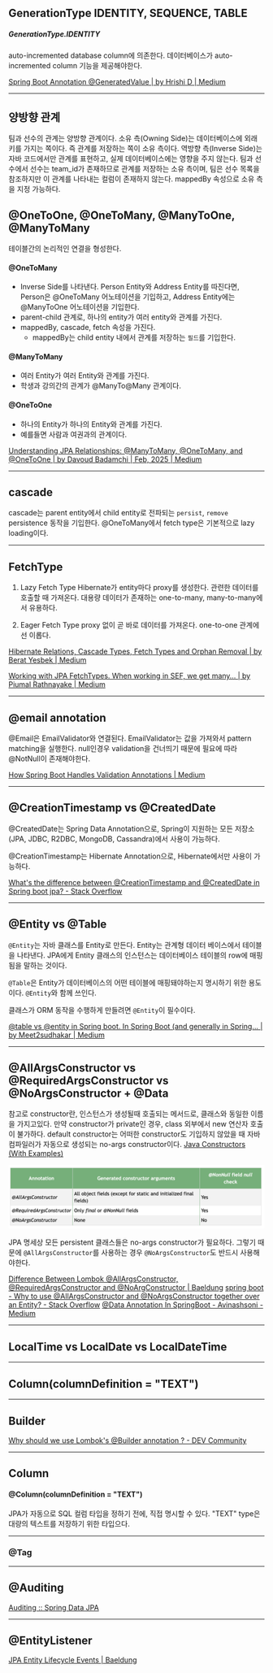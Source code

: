 ## GenerationType IDENTITY, SEQUENCE, TABLE

##### GenerationType.IDENTITY
auto-incremented database column에 의존한다.
데이터베이스가 auto-incremented column 기능을 제공해야한다.

[Spring Boot Annotation @GeneratedValue | by Hrishi D | Medium](https://medium.com/@swapnildalimbkar01/spring-boot-annotation-generatedvalue-55e257fbd3d9)


****
## 양방향 관계

팀과 선수의 관계는 양방향 관계이다. 소유 측(Owning Side)는 데이터베이스에 외래 키를 가지는 쪽이다. 즉 관계를 저장하는 쪽이 소유 측이다. 역방향 측(Inverse Side)는 자바 코드에서만 관계를 표현하고, 실제 데이터베이스에는 영향을 주지 않는다.
팀과 선수에서 선수는 team_id가 존재하므로 관계를 저장하는 소유 측이며, 팀은 선수 목록을 참조하지만 이 관계를 나타내는 컬럼이 존재하지 않는다. mappedBy 속성으로 소유 측을 지정 가능하다.

## @OneToOne, @OneToMany, @ManyToOne, @ManyToMany

테이블간의 논리적인 연결을 형성한다.

#### @OneToMany
- Inverse Side를 나타낸다. Person Entity와 Address Entity를 따진다면, Person은 @OneToMany 어노테이션을 기입하고, Address Entity에는 @ManyToOne 어노테이션을 기입한다.
- parent-child 관계로, 하나의 entity가 여러 entity와 관계를 가진다.
- mappedBy, cascade, fetch 속성을 가진다.
	- mappedBy는 child entity 내에서 관계를 저장하는 `필드`를 기입한다.
#### @ManyToMany
- 여러 Entity가 여러 Entity와 관계를 가진다.
- 학생과 강의간의 관계가 @ManyTo@Many 관계이다.

#### @OneToOne
- 하나의 Entity가 하나의 Entity와 관계를 가진다.
- 예를들면 사람과 여권과의 관계이다.

[Understanding JPA Relationships: @ManyToMany, @OneToMany, and @OneToOne | by Davoud Badamchi | Feb, 2025 | Medium](https://medium.com/@davoud.badamchi/understanding-jpa-relationships-manytomany-onetomany-and-onetoone-ab84aa1953c1)

****

## cascade

cascade는 parent entity에서 child entity로 전파되는 `persist`, `remove` persistence 동작을 기입한다.
@OneToMany에서 fetch type은 기본적으로 lazy loading이다.


****
## FetchType

1. Lazy Fetch Type
   Hibernate가 entity마다 proxy를 생성한다. 관련한 데이터를 호출할 때 가져온다. 대용량 데이터가 존재하는 one-to-many, many-to-many에서 유용하다.

2. Eager Fetch Type
   proxy 없이 곧 바로 데이터를 가져온다. one-to-one 관계에선 이롭다.

[Hibernate Relations, Cascade Types, Fetch Types and Orphan Removal | by Berat Yesbek | Medium](https://beratyesbek.medium.com/hibernate-relations-cascade-types-fetch-types-and-orphan-removal-ad9681758843)

[Working with JPA FetchTypes. When working in SEF, we get many… | by Piumal Rathnayake | Medium](https://piumal1999.medium.com/working-with-jpa-fetchtypes-dc09386cf2ea)

****
## @email annotation

@Email은 EmailValidator와 연결된다. EmailValidator는 값을 가져와서 pattern matching을 실행한다. null인경우 validation을 건너띄기 때문에 필요에 따라 @NotNull이 존재해야한다.

[How Spring Boot Handles Validation Annotations | Medium](https://medium.com/@AlexanderObregon/how-spring-boot-handles-validation-annotations-33b987c1a5cb)

****
## @CreationTimestamp vs @CreatedDate

@CreatedDate는 Spring Data Annotation으로, Spring이 지원하는 모든 저장소(JPA, JDBC, R2DBC, MongoDB, Cassandra)에서 사용이 가능하다.

@CreationTimestamp는 Hibernate Annotation으로, Hibernate에서만 사용이 가능하다.

[What's the difference between @CreationTimestamp and @CreatedDate in Spring boot jpa? - Stack Overflow](https://stackoverflow.com/questions/66149224/whats-the-difference-between-creationtimestamp-and-createddate-in-spring-boot)

****

## @Entity vs @Table

`@Entity`는 자바 클래스를 Entity로 만든다. Entity는 관계형 데이터 베이스에서 테이블을 나타낸다. JPA에게 Entity 클래스의 인스턴스는 데이터베이스 테이블의 row에 매핑됨을 말하는 것이다.

`@Table`은 Entity가 데이터베이스의 어떤 테이블에 매핑돼야하는지 명시하기 위한 용도이다. `@Entity`와 함께 쓰인다.

클래스가 ORM 동작을 수행하게 만들려면 `@Entity`이 필수이다.

[@table vs @entity in Spring boot. In Spring Boot (and generally in Spring… | by Meet2sudhakar | Medium](https://medium.com/@meet2sudhakar/table-vs-entity-in-spring-boot-a84e092976fd)

****
## @AllArgsConstructor vs @RequiredArgsConstructor vs @NoArgsConstructor + @Data


참고로 constructor란, 인스턴스가 생성될때 호출되는 메서드로, 클래스와 동일한 이름을 가지고있다. 만약 constructor가 private인 경우, class 외부에서 new 연산자 호출이 불가하다.
default constructor는 어떠한 constructor도 기입하지 않았을 때 자바 컴파일러가 자동으로 생성되는 no-args constructor이다.
[Java Constructors (With Examples)](https://www.programiz.com/java-programming/constructors)



![](SPRING/annotation/image-1.png)

JPA 명세상 모든 persistent 클래스들은 no-args constructor가 필요하다. 그렇기 때문에 `@AllArgsConstructor`를 사용하는 경우 `@NoArgsConstructor`도 반드시 사용해야한다.


[Difference Between Lombok @AllArgsConstructor, @RequiredArgsConstructor and @NoArgConstructor | Baeldung](https://www.baeldung.com/java-lombok-constructor-annotations-comparison)
[spring boot - Why to use @AllArgsConstructor and @NoArgsConstructor together over an Entity? - Stack Overflow](https://stackoverflow.com/questions/68314072/why-to-use-allargsconstructor-and-noargsconstructor-together-over-an-entity)
[@Data Annotation In SpringBoot - Avinashsoni - Medium](https://medium.com/@avinashsoni9829/data-annotation-in-springboot-dc18ae965e9c)

****

## LocalTime vs LocalDate vs LocalDateTime

****

## Column(columnDefinition = "TEXT")


****

## Builder

[Why should we use Lombok's @Builder annotation ? - DEV Community](https://dev.to/umr55766/why-should-we-use-lombok-s-builder-annotation-249n)

****

## Column

#### @Column(columnDefinition = "TEXT")
JPA가 자동으로 SQL 컬럼 타입을 정하기 전에, 직접 명시할 수 있다. "TEXT" type은 대량의 텍스트를 저장하기 위한 타입으다. 

****

### @Tag


---

## @Auditing
[Auditing :: Spring Data JPA](https://docs.spring.io/spring-data/jpa/reference/auditing.html)


----

## @EntityListener
[JPA Entity Lifecycle Events | Baeldung](https://www.baeldung.com/jpa-entity-lifecycle-events)
